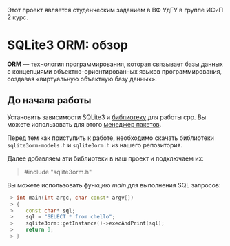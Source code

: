 Этот проект является студенческим заданием в ВФ УдГУ в группе ИСиП 2 курс.
#



# SQLite3 ORM: обзор

**ORM** — технология программирования, которая связывает базы данных с концепциями объектно-ориентированных языков программирования, создавая «виртуальную объектную базу данных».

## До начала работы

Установить зависимости SQLite3 и [библиотеку](https://www.sqlite.org/cintro.html) для работы cpp. Вы можете использовать для этого [менеджер пакетов](https://github.com/microsoft/vcpkg).

Перед тем как приступить к работе, необходимо скачать библиотеки `sqlite3orm-models.h` и `sqlite3orm.h` из нашего репозитория.

Далее добавляем эти библиотеки в наш проект и подключаем их:
> #include "sqlite3orm.h"

Вы можете использовать функцию *main* для выполнения SQL запросов:

```c++
 > int main(int argc, char const* argv[])
 > {
 >    const char* sql;
 >    sql = "SELECT * from chello";
 >    sqlite3orm::getInstance()->execAndPrint(sql);
 >    return 0;
 > }
```

